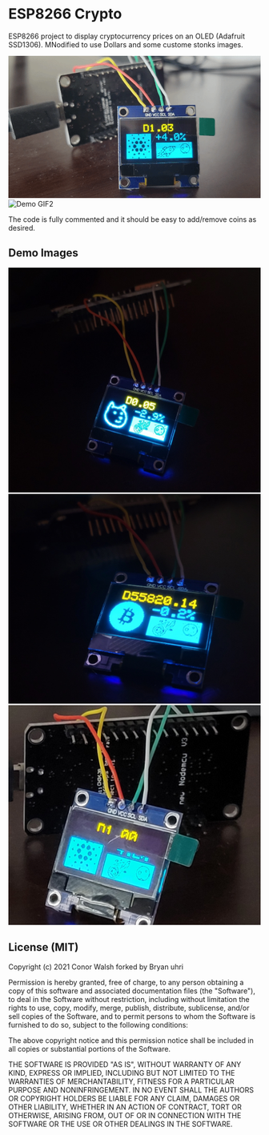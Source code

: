 # ESP8266 Crypto
ESP8266 project to display cryptocurrency prices on an OLED (Adafruit SSD1306). MNodified to use Dollars and some custome stonks images. 

![Demo GIF](/images/exgif.gif "Demo GIF")
![Demo GIF2](/images/ex2gif.gif?raw=true "Demo GIF2")

The code is fully commented and it should be easy to add/remove coins as desired.

## Demo Images
![Demo](/images/ex1.jpg?raw=true "Demo")
![Demo](/images/ex2.jpg?raw=true "Demo")
![Demo](/images/ex3.jpg?raw=true "Demo")



## License (MIT)
Copyright (c) 2021 Conor Walsh forked by Bryan uhri

Permission is hereby granted, free of charge, to any person obtaining a copy
of this software and associated documentation files (the "Software"), to deal
in the Software without restriction, including without limitation the rights
to use, copy, modify, merge, publish, distribute, sublicense, and/or sell
copies of the Software, and to permit persons to whom the Software is
furnished to do so, subject to the following conditions:

The above copyright notice and this permission notice shall be included in all
copies or substantial portions of the Software.

THE SOFTWARE IS PROVIDED "AS IS", WITHOUT WARRANTY OF ANY KIND, EXPRESS OR
IMPLIED, INCLUDING BUT NOT LIMITED TO THE WARRANTIES OF MERCHANTABILITY,
FITNESS FOR A PARTICULAR PURPOSE AND NONINFRINGEMENT. IN NO EVENT SHALL THE
AUTHORS OR COPYRIGHT HOLDERS BE LIABLE FOR ANY CLAIM, DAMAGES OR OTHER
LIABILITY, WHETHER IN AN ACTION OF CONTRACT, TORT OR OTHERWISE, ARISING FROM,
OUT OF OR IN CONNECTION WITH THE SOFTWARE OR THE USE OR OTHER DEALINGS IN THE
SOFTWARE.
